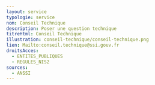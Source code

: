 ```yaml
---
layout: service
typologie: service
nom: Conseil Technique
description: Poser une question technique
titreHtml: Conseil Technique
illustration: conseil-technique/conseil-technique.png
lien: Mailto:conseil.technique@ssi.gouv.fr
droitsAcces:
  - ENTITES_PUBLIQUES
  - REGULES_NIS2
sources:
  - ANSSI
---
```


